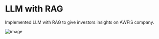 # LLM with RAG
Implemented LLM with RAG to give investors insights on AWFIS company.

![image](https://github.com/user-attachments/assets/02703e88-267e-480b-8b45-e9c88baa369e)
